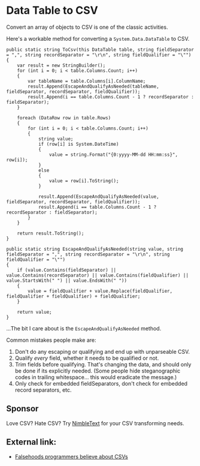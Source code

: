 ﻿# Data Table to CSV


Convert an array of objects to CSV is one of the classic activities.

Here's a workable method for converting a `System.Data.DataTable` to CSV.

	public static string ToCsv(this DataTable table, string fieldSeparator = ",", string recordSeparator = "\r\n", string fieldQualifier = "\"")
	{
		var result = new StringBuilder();
		for (int i = 0; i < table.Columns.Count; i++)
		{
			var tableName = table.Columns[i].ColumnName;
			result.Append(EscapeAndQualifyAsNeeded(tableName, fieldSeparator, recordSeparator, fieldQualifier));
			result.Append(i == table.Columns.Count - 1 ? recordSeparator : fieldSeparator);
		}

		foreach (DataRow row in table.Rows)
		{
			for (int i = 0; i < table.Columns.Count; i++)
			{
				string value;
				if (row[i] is System.DateTime)
				{
					value = string.Format("{0:yyyy-MM-dd HH:mm:ss}", row[i]);
				}
				else
				{
					value = row[i].ToString();
				}

				result.Append(EscapeAndQualifyAsNeeded(value, fieldSeparator, recordSeparator, fieldQualifier));
				result.Append(i == table.Columns.Count - 1 ? recordSeparator : fieldSeparator);
			}
		}

		return result.ToString();
	}

	public static string EscapeAndQualifyAsNeeded(string value, string fieldSeparator = ",", string recordSeparator = "\r\n", string fieldQualifier = "\"")
	{
		if (value.Contains(fieldSeparator) || value.Contains(recordSeparator) || value.Contains(fieldQualifier) || value.StartsWith(" ") || value.EndsWith(" "))
		{
			value = fieldQualifier + value.Replace(fieldQualifier, fieldQualifier + fieldQualifier) + fieldQualifier;
		}

		return value;
	}

...The bit I care about is the `EscapeAndQualifyAsNeeded` method.

Common mistakes people make are:

1. Don't do any escaping or qualifying and end up with unparseable CSV.
2. Qualify *every* field, whether it needs to be qualified or not.
3. Trim fields before qualifying. That's changing the data, and should only be done if its explicitly needed. (Some people hide steganographic codes in trailing whitespace... this would eradicate the message.)
4. Only check for embedded fieldSeparators, don't check for embedded record separators, etc.


## Sponsor

Love CSV? Hate CSV? Try [NimbleText](http://NimbleText.com/) for your CSV transforming needs.

## External link:

 - [Falsehoods programmers believe about CSVs](https://donatstudios.com/Falsehoods-Programmers-Believe-About-CSVs)